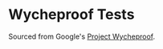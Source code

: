 # Wycheproof Tests

Sourced from Google's [Project Wycheproof](https://github.com/google/wycheproof/tree/master/testvectors).
